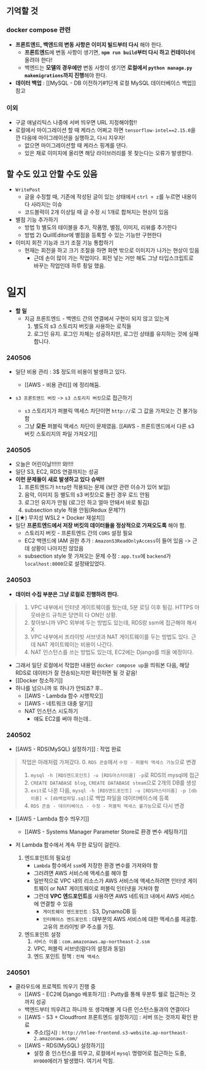 

## 기억할 것
### docker compose 관련
- **프론트엔드, 백엔드의 변동 사항은 이미지 빌드부터 다시** 해야 한다.
	- **프론트엔드**에 변동 사항이 생기면, **`npm run build`부터 다시 하고 컨테이너**에 올려야 한다!
	- 백엔드는 **모델의 경우에만** 변동 사항이 생기면 **로컬에서 `python manage.py makemigrations`까지 진행**해야 한다.
- **데이터 백업** : [[MySQL - DB 이전하기#1단계 로컬 MySQL 데이터베이스 백업]] 참고

### 이외
- 구글 애널리틱스 나중에 서버 띄우면 URL 지정해야함!!
- 로컬에서 마이그레이션 할 때 케라스 어쩌고 하면 `tensorflow-intel==2.15.0`을 깐 다음에 마이그레이션을 실행하고, 다시 지우자!
	- 없으면 마이그레이션할 때 케라스 핑계를 댄다. 
	- 있은 채로 이미지에 올리면 해당 라이브러리를 못 찾는다는 오류가 발생한다.
## 할 수도 있고 안할 수도 있음
- `WritePost`
	- 글을 수정할 때, 기존에 작성된 글이 있는 상태에서 `ctrl + z`를 누르면 내용이 다 사라지는 이슈
	- 코드블럭이 2개 이상일 때 글 수정 시 1개로 합쳐지는 현상이 있음
- 별점 기능 추가하기
	- 방법 1) 별도의 테이블을 추가, 작품명, 별점, 이미지, 리뷰를 추가한다
	- 방법 2) QuillEditor에 별점을 등록할 수 있는 기능만 구현한다
- 이미지 회전 기능과 크기 조절 기능 통합하기
	- 현재는 회전을 하고 크기 조절을 하면 화면 밖으로 이미지가 나가는 현상이 있음
		- 근데 손이 많이 가는 작업이다. 회전 넣는 거만 해도 그냥 타입스크립트로 바꾸는 작업인데 하루 죙일 했음.
# 일지

- **할 일**
	- 지금 프론트엔드 - 백엔드 간의 연결에서 구현이 되지 않고 있는게
		1. 별도의 s3 스토리지 버킷을 사용하는 로직들
		2. 로그인 유지. 로그인 자체는 성공하지만, 로그인 상태를 유지하는 것에 실패합니다.

### 240506
- 일단 비용 관리 : 3$ 정도의 비용이 발생하고 있다.
	- [[AWS - 비용 관리]] 에 정리해둠.

- `s3 프론트엔드 버킷` -> `s3 스토리지 버킷`으로 접근하기
	- `s3` 스토리지가 퍼블릭 액세스 차단이면 `http://`로 그 값을 가져오는 건 불가능함
	- 그냥 **모든** 퍼블릭 액세스 차단이 문제였음. [[AWS - 프론트엔드에서 다른 s3 버킷 스토리지의 파일 가져오기]]


### 240505
- 오늘은 어린이날!!!!!! 와!!!!
- 일단 S3, EC2, RDS 연결까지는 성공
- **이런 문제들이 새로 발생하고 있다 슈박!!** 
	1. 프론트엔드가 `http`만 적용되는 문제 (보안 관련 이슈가 있어 보임)
	2. 음악, 이미지 등 별도의 s3 버킷으로 돌린 경우 로드 안됨
	3. 로그인 유지가 안됨 (로그인 하고 얼마 안돼서 바로 튕김)
	4. subsection style 적용 안됨(Redux 문제??)
- [[★) 무지성 WSL2 + Docker 재설치]]
- 일단 **프론트엔드에서 저장 버킷의 데이터들을 정상적으로 가져오도록** 해야 함. 
	- 스토리지 버킷 - 프론트엔드 간의 `CORS` 설정 필요
	- EC2 백엔드에 IAM 권한 추가 : `AmazonS3ReadOnlyAccess`이 들어 있음 -> 근데 상황이 나아지진 않았음
	- subsection style 못 가져오는 문제 수정 : `app.tsx`에 `backend`가 `localhost:8000`으로 설정돼있었다.

### 240503
- **데이터 수집 부분은 그냥 로컬로 진행하려 한다.**
> 1. VPC 내부에서 인터넷 게이트웨이를 뒀는데, 5분 로딩 이후 튕김. HTTPS 아웃바운드 규칙은 당연히 다 ON인 상황.
> 2. 찾아보니까 VPC 외부에 두는 방법도 있는데, RDS랑 ssm에 접근해야 해서 X
> 3. VPC 내부에서 프라이빗 서브넷과 NAT 게이트웨이를 두는 방법도 있다. 근데 NAT 게이트웨이는 비용이 나간다.
> 4. NAT 인스턴스를 쓰는 방법도 있는데, EC2에는 Django를 띄울 예정이다.
- 그래서 일단 로컬에서 작업한 내용인 `docker compose up`을 띄워본 다음, 해당 RDS로 데이터가 잘 전송되는지만 확인하면 될 것 같음!
- [[Docker 청소하기]]
- 하나를 넘으니까 또 하나가 안되죠? 후..
	- [[AWS - Lambda 함수 시행착오]]
	- [[AWS - 네트워크 대충 알기]]
	- NAT 인스턴스 시도하기
		- 얘도 EC2를 써야 하는데..
### 240502
- [[AWS - RDS(MySQL) 설정하기]] : 작업 완료
> 	작업은 아래처럼 가져갔다.
> 	0. `RDS 콘솔`에서 `수정 - 퍼블릭 액세스 가능`으로 변경
> 	1. `mysql -h [RDS엔드포인트] -u [RDS마스터이름] -p`로 RDS의 mysql에 접근
> 	2. `CREATE DATABASE blog`, `CREATE DATABASE steam`으로 2개의 DB를 생성
> 	3. `exit`로 나온 다음, `mysql -h [RDS엔드포인트] -u [RDS마스터이름] -p [db이름] < [db백업파일.sql]`로 백업 파일을 데이터베이스에 등록
> 	4. `RDS 콘솔 - 데이터베이스 - 수정 - 퍼블릭 액세스 불가능`으로 다시 변경
- [[AWS - Lambda 함수 띄우기]]
	- [[AWS - Systems Manager Parameter Store로 환경 변수 세팅하기]]

- 저 Lambda 함수에서 계속 무한 로딩이 걸린다.
	1. 엔드포인트의 필요성
		- `Lambda` 함수에서 `ssm`에 저장한 환경 변수를 가져와야 함
		- 그러려면 AWS 서비스에 액세스를 해야 함
		- 일반적으로 VPC 내의 리소스가 AWS 서비스에 액세스하려면 인터넷 게이트웨이 or NAT 게이트웨이로 퍼블릭 인터넷을 거쳐야 함
		- 그런데 **VPC 엔드포인트**를 사용하면 AWS 네트워크 내에서 AWS 서비스에 연결할 수 있음
			- `게이트웨이 엔드포인트` : S3, DynamoDB 등
			- `인터페이스 엔드포인트` : 대부분의 AWS 서비스에 대한 액세스를 제공함. 고유의 프라이빗 IP 주소를 가짐.
	2. 엔드포인트 설정
		1. `서비스 이름` : `com.amazonaws.ap-northeast-2.ssm`
		2. VPC, 퍼블릭 서브넷(람다의 설정과 동일)
		3. 엔드 포인트 정책 : `전체 액세스`
	



### 240501
- 클라우드에 프로젝트 띄우기 진행 중
	- [[AWS - EC2에 Django 배포하기]] : Putty를 통해 우분투 쉘로 접근하는 것까지 성공
	- 백엔드부터 띄우려고 하니까 또 생각해볼 게 다른 인스턴스들과의 연결이다
	- [[AWS - S3 + Cloudfront 프론트엔드 설정하기]] : 서버 뜨는 것까지 확인 완료
		- 주소(임시) : `http://htlee-frontend.s3-website.ap-northeast-2.amazonaws.com/`
	- [[AWS - RDS(MySQL) 설정하기]]
		- 설정 중 인스턴스를 띄우고, 로컬에서 `mysql` 명령어로 접근하는 도중, `HY000`에러가 발생했다. 여기서 막힘.
